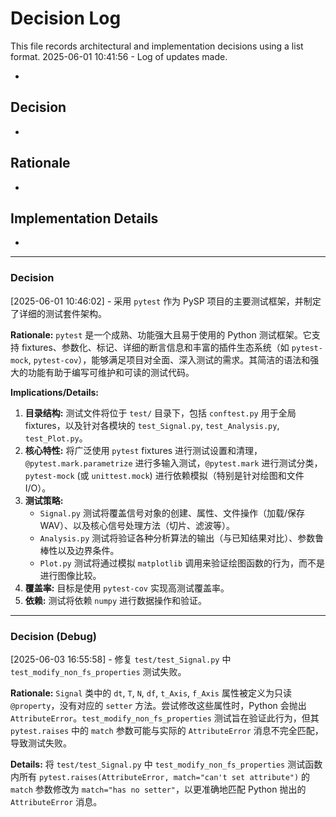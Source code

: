 # Decision Log

This file records architectural and implementation decisions using a list format.
2025-06-01 10:41:56 - Log of updates made.

*

## Decision

*

## Rationale

*

## Implementation Details

*
---
### Decision
[2025-06-01 10:46:02] - 采用 `pytest` 作为 PySP 项目的主要测试框架，并制定了详细的测试套件架构。

**Rationale:**
`pytest` 是一个成熟、功能强大且易于使用的 Python 测试框架。它支持 fixtures、参数化、标记、详细的断言信息和丰富的插件生态系统（如 `pytest-mock`, `pytest-cov`），能够满足项目对全面、深入测试的需求。其简洁的语法和强大的功能有助于编写可维护和可读的测试代码。

**Implications/Details:**
1.  **目录结构:** 测试文件将位于 `test/` 目录下，包括 `conftest.py` 用于全局 fixtures，以及针对各模块的 `test_Signal.py`, `test_Analysis.py`, `test_Plot.py`。
2.  **核心特性:** 将广泛使用 `pytest` fixtures 进行测试设置和清理，`@pytest.mark.parametrize` 进行多输入测试，`@pytest.mark` 进行测试分类，`pytest-mock` (或 `unittest.mock`) 进行依赖模拟（特别是针对绘图和文件I/O）。
3.  **测试策略:**
    *   `Signal.py` 测试将覆盖信号对象的创建、属性、文件操作（加载/保存WAV）、以及核心信号处理方法（切片、滤波等）。
    *   `Analysis.py` 测试将验证各种分析算法的输出（与已知结果对比）、参数鲁棒性以及边界条件。
    *   `Plot.py` 测试将通过模拟 `matplotlib` 调用来验证绘图函数的行为，而不是进行图像比较。
4.  **覆盖率:** 目标是使用 `pytest-cov` 实现高测试覆盖率。
5.  **依赖:** 测试将依赖 `numpy` 进行数据操作和验证。
---
### Decision (Debug)
[2025-06-03 16:55:58] - 修复 `test/test_Signal.py` 中 `test_modify_non_fs_properties` 测试失败。

**Rationale:**
`Signal` 类中的 `dt`, `T`, `N`, `df`, `t_Axis`, `f_Axis` 属性被定义为只读 `@property`，没有对应的 `setter` 方法。尝试修改这些属性时，Python 会抛出 `AttributeError`。`test_modify_non_fs_properties` 测试旨在验证此行为，但其 `pytest.raises` 中的 `match` 参数可能与实际的 `AttributeError` 消息不完全匹配，导致测试失败。

**Details:**
将 `test/test_Signal.py` 中 `test_modify_non_fs_properties` 测试函数内所有 `pytest.raises(AttributeError, match="can't set attribute")` 的 `match` 参数修改为 `match="has no setter"`，以更准确地匹配 Python 抛出的 `AttributeError` 消息。